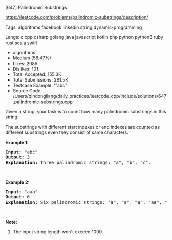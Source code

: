 [647] Palindromic Substrings  

https://leetcode.com/problems/palindromic-substrings/description/

Tags:   algorithms   facebook   linkedin   string   dynamic-programming 

Langs:  c   cpp   csharp   golang   java   javascript   kotlin   php   python   python3   ruby   rust   scala   swift 

* algorithms
* Medium (58.47%)
* Likes:    2085
* Dislikes: 101
* Total Accepted:    155.3K
* Total Submissions: 261.5K
* Testcase Example:  '"abc"'
* Source Code:       /Users/qindongliang/daily_practices/leetcode_cpp/include/solutions/647.palindromic-substrings.cpp

<p>Given a string, your task is to count how many palindromic substrings in this string.</p>

<p>The substrings with different start indexes or end indexes are counted as different substrings even they consist of same characters.</p>

<p><b>Example 1:</b></p>

<pre>
<b>Input:</b> &quot;abc&quot;
<b>Output:</b> 3
<b>Explanation:</b> Three palindromic strings: &quot;a&quot;, &quot;b&quot;, &quot;c&quot;.
</pre>

<p>&nbsp;</p>

<p><b>Example 2:</b></p>

<pre>
<b>Input:</b> &quot;aaa&quot;
<b>Output:</b> 6
<b>Explanation:</b> Six palindromic strings: &quot;a&quot;, &quot;a&quot;, &quot;a&quot;, &quot;aa&quot;, &quot;aa&quot;, &quot;aaa&quot;.
</pre>

<p>&nbsp;</p>

<p><b>Note:</b></p>

<ol>
	<li>The input string length won&#39;t exceed 1000.</li>
</ol>

<p>&nbsp;</p>
